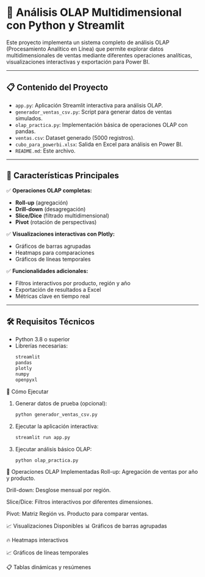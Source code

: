 # 🚀 Análisis OLAP Multidimensional con Python y Streamlit

Este proyecto implementa un sistema completo de análisis OLAP (Procesamiento Analítico en Línea) que permite explorar datos multidimensionales de ventas mediante diferentes operaciones analíticas, visualizaciones interactivas y exportación para Power BI.

---

## 📋 Contenido del Proyecto

- `app.py`: Aplicación Streamlit interactiva para análisis OLAP.
- `generador_ventas_csv.py`: Script para generar datos de ventas simulados.
- `olap_practica.py`: Implementación básica de operaciones OLAP con pandas.
- `ventas.csv`: Dataset generado (5000 registros).
- `cubo_para_powerbi.xlsx`: Salida en Excel para análisis en Power BI.
- `README.md`: Este archivo.

---

## 🌟 Características Principales

✅ **Operaciones OLAP completas:**
- **Roll-up** (agregación)
- **Drill-down** (desagregación)
- **Slice/Dice** (filtrado multidimensional)
- **Pivot** (rotación de perspectivas)

✅ **Visualizaciones interactivas con Plotly:**
- Gráficos de barras agrupadas
- Heatmaps para comparaciones
- Gráficos de líneas temporales

✅ **Funcionalidades adicionales:**
- Filtros interactivos por producto, región y año
- Exportación de resultados a Excel
- Métricas clave en tiempo real

---

## 🛠️ Requisitos Técnicos

- Python 3.8 o superior
- Librerías necesarias:
  ```bash
  streamlit
  pandas
  plotly
  numpy
  openpyxl

🚀 Cómo Ejecutar
1. Generar datos de prueba (opcional):
   ```bash
   python generador_ventas_csv.py
2. Ejecutar la aplicación interactiva:
   ```bash
   streamlit run app.py
3. Ejecutar análisis básico OLAP:
   ```bash
   python olap_practica.py
   
📌 Operaciones OLAP Implementadas
Roll-up: Agregación de ventas por año y producto.

Drill-down: Desglose mensual por región.

Slice/Dice: Filtros interactivos por diferentes dimensiones.

Pivot: Matriz Región vs. Producto para comparar ventas.

📈 Visualizaciones Disponibles
📊 Gráficos de barras agrupadas

🔥 Heatmaps interactivos

📈 Gráficos de líneas temporales

📋 Tablas dinámicas y resúmenes
